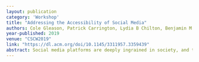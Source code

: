 ```yaml
---
layout: publication
category: 'Workshop'
title: "Addressing the Accessibility of Social Media"
authors: Cole Gleason, Patrick Carrington, Lydia B Chilton, Benjamin M Gorman, Hernisa Kacorri, Andrés Monroy-Hernández, Meredith Ringel Morris, Garreth W. Tigwell, Shaomei  Wu
year-published: 2019
venue: "CSCW2019"
link: "https://dl.acm.org/doi/10.1145/3311957.3359439"
abstract: Social media platforms are deeply ingrained in society, and they offer many different spaces for people to engage with others. Unfortunately, accessibility barriers prevent people with disabilities from fully participating in these spaces. Social media users commonly post inaccessible media, including videos without captions (which are important for people who are deaf or hard of hearing) and images without alternative text (descriptions read aloud by screen readers for people who are blind). Users with motor impairments must find workarounds to deal with the complex user interfaces of these platforms, and users with cognitive disabilities may face barriers to composing and sharing information. Accessibility researchers, industry practitioners, and end-users with disabilities will come together to outline challenges and solutions for improving social media accessibility. The workshop starts with a panel of end-users with disabilities who will recount their Perspectives of Successes and Barriers. Industry professionals from social media companies (e.g., Facebook and LinkedIn) will detail their Design Process and Implementation Challenges in a panel with questions from attendees. The attendees will share their work and tackle Open Challenges and Future Research Directions. This workshop will forge collaborations between researchers and practitioners, and define high-priority accessibility challenges for social media platforms.
---
```

